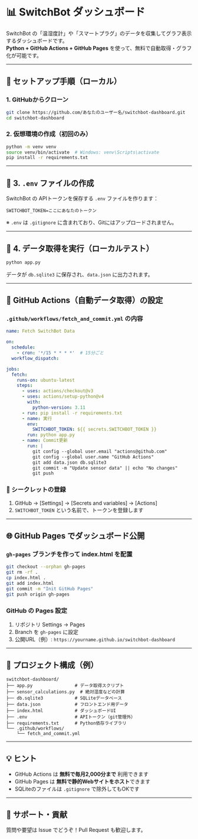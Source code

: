 # 📊 SwitchBot ダッシュボード

SwitchBot の「温湿度計」や「スマートプラグ」のデータを収集してグラフ表示するダッシュボードです。  
**Python + GitHub Actions + GitHub Pages** を使って、無料で自動取得・グラフ化が可能です。

---

## 🔧 セットアップ手順（ローカル）

### 1. GitHubからクローン

```bash
git clone https://github.com/あなたのユーザー名/switchbot-dashboard.git
cd switchbot-dashboard
```

### 2. 仮想環境の作成（初回のみ）

```bash
python -m venv venv
source venv/bin/activate  # Windows: venv\Scripts\activate
pip install -r requirements.txt
```

---

## 🔑 3. `.env` ファイルの作成

SwitchBot の APIトークンを保存する `.env` ファイルを作ります：

```
SWITCHBOT_TOKEN=ここにあなたのトークン
```

※ `.env` は `.gitignore` に含まれており、Gitにはアップロードされません。

---

## 🧪 4. データ取得を実行（ローカルテスト）

```bash
python app.py
```

データが `db.sqlite3` に保存され、`data.json` に出力されます。

---

## 🚀 GitHub Actions（自動データ取得）の設定

### `.github/workflows/fetch_and_commit.yml` の内容

```yaml
name: Fetch SwitchBot Data

on:
  schedule:
    - cron: '*/15 * * * *'  # 15分ごと
  workflow_dispatch:

jobs:
  fetch:
    runs-on: ubuntu-latest
    steps:
      - uses: actions/checkout@v3
      - uses: actions/setup-python@v4
        with:
          python-version: 3.11
      - run: pip install -r requirements.txt
      - name: 実行
        env:
          SWITCHBOT_TOKEN: ${{ secrets.SWITCHBOT_TOKEN }}
        run: python app.py
      - name: Commit更新
        run: |
          git config --global user.email "actions@github.com"
          git config --global user.name "GitHub Actions"
          git add data.json db.sqlite3
          git commit -m "Update sensor data" || echo "No changes"
          git push
```

### 🔐 シークレットの登録

1. GitHub → [Settings] → [Secrets and variables] → [Actions]
2. `SWITCHBOT_TOKEN` という名前で、トークンを登録します

---

## 🌐 GitHub Pages でダッシュボード公開

### `gh-pages` ブランチを作って index.html を配置

```bash
git checkout --orphan gh-pages
git rm -rf .
cp index.html .
git add index.html
git commit -m "Init GitHub Pages"
git push origin gh-pages
```

### GitHub の Pages 設定

1. リポジトリ Settings → Pages
2. Branch を `gh-pages` に設定
3. 公開URL（例）: `https://yourname.github.io/switchbot-dashboard`

---

## 📁 プロジェクト構成（例）

```
switchbot-dashboard/
├── app.py                # データ取得スクリプト
├── sensor_calculations.py  # 絶対湿度などの計算
├── db.sqlite3            # SQLiteデータベース
├── data.json             # フロントエンド用データ
├── index.html            # ダッシュボードUI
├── .env                  # APIトークン（git管理外）
├── requirements.txt      # Python依存ライブラリ
└── .github/workflows/
    └── fetch_and_commit.yml
```

---

## 💡 ヒント

- GitHub Actions は **無料で毎月2,000分まで** 利用できます
- GitHub Pages は **無料で静的Webサイトをホスト**できます
- SQLiteのファイルは `.gitignore` で除外してもOKです

---

## 🙋 サポート・貢献

質問や要望は Issue でどうぞ！Pull Request も歓迎します。
